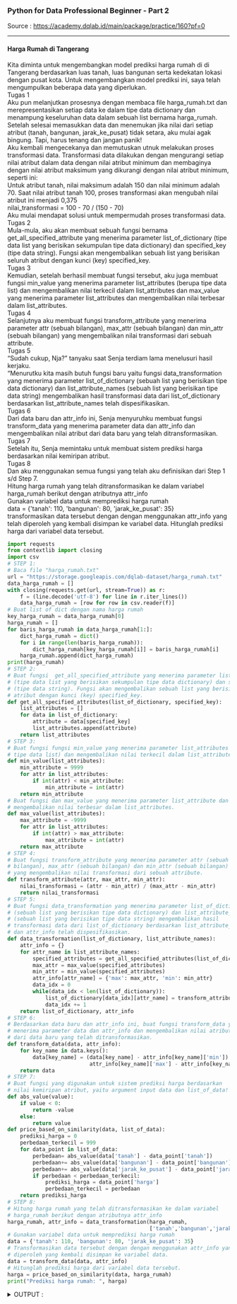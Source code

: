 ### Python for Data Professional Beginner - Part 2
Source : https://academy.dqlab.id/main/package/practice/160?pf=0

----

#### Harga Rumah di Tangerang
Kita diminta untuk mengembangkan model prediksi harga rumah di di Tangerang berdasarkan luas tanah, luas bangunan serta kedekatan lokasi dengan pusat kota. Untuk mengembangkan model prediksi ini, saya telah mengumpulkan beberapa data yang diperlukan.
</br>
Tugas 1</br>
Aku pun melanjutkan prosesnya dengan membaca file harga_rumah.txt dan merepresentasikan setiap data ke dalam tipe data dictionary dan menampung keseluruhan data dalam sebuah list bernama harga_rumah.
</br>
Setelah selesai memasukkan data dan menemukan jika nilai dari setiap atribut (tanah, bangunan, jarak_ke_pusat) tidak setara, aku mulai agak bingung. Tapi, harus tenang dan jangan panik!
</br>
Aku kembali mengecekanya dan memutuskan utnuk melakukan proses transformasi data. Transformasi data dilakukan dengan mengurangi setiap nilai atribut dalam data dengan nilai atribut minimum dan membaginya dengan nilai atribut maksimum yang dikurangi dengan nilai atribut minimum, seperti ini:
</br>
Untuk atribut tanah, nilai maksimum adalah 150 dan nilai minimum adalah 70.
Saat nilai atribut tanah 100, proses transformasi akan mengubah nilai atribut ini menjadi 0,375</br>
nilai_transformasi = 100 - 70 / (150 - 70)</br>
Aku mulai mendapat solusi untuk mempermudah proses transformasi data.
</br>
Tugas 2</br>
Mula-mula,  aku akan membuat sebuah fungsi bernama get_all_specified_attribute yang menerima parameter list_of_dictionary (tipe data list yang berisikan sekumpulan tipe data dictionary) dan specified_key (tipe data string). Fungsi akan mengembalikan sebuah list yang berisikan seluruh atribut dengan kunci (key) specified_key.
</br>
Tugas 3</br>
Kemudian, setelah berhasil membuat fungsi  tersebut, aku juga membuat fungsi min_value yang menerima parameter list_attributes (berupa tipe data list) dan mengembalikan nilai terkecil dalam list_attributes dan max_value yang menerima parameter list_attributes dan mengembalikan nilai terbesar dalam list_attributes.
</br>
Tugas 4</br>
Selanjutnya aku membuat fungsi transform_attribute yang menerima parameter attr (sebuah bilangan), max_attr (sebuah bilangan) dan min_attr (sebuah bilangan) yang mengembalikan nilai transformasi dari sebuah attribute.
</br>
Tugas 5</br>
“Sudah cukup, Nja?” tanyaku saat Senja terdiam lama menelusuri hasil kerjaku.
</br>
“Menurutku kita masih butuh fungsi baru yaitu fungsi data_transformation yang menerima parameter list_of_dictionary (sebuah list yang berisikan tipe data dictionary) dan list_attribute_names (sebuah list yang berisikan tipe data string) mengembalikan hasil transformasi data dari list_of_dictionary berdasarkan list_attribute_names telah dispesifikasikan.
</br>
Tugas 6</br>
Dari data baru dan attr_info ini, Senja menyuruhku membuat fungsi transform_data yang menerima parameter data dan attr_info dan mengembalikan nilai atribut dari data baru yang telah ditransformasikan.
</br>
Tugas 7</br>
Setelah itu, Senja memintaku untuk membuat sistem prediksi harga berdasarkan nilai kemiripan atribut.
</br>
Tugas 8</br>
Dan aku menggunakan semua fungsi yang telah aku definisikan dari Step 1 s/d Step 7.
</br>
Hitung harga rumah yang telah ditransformasikan ke dalam variabel harga_rumah berikut dengan atributnya attr_info</br>
Gunakan variabel data untuk memprediksi harga rumah</br>
data = {'tanah': 110, 'bangunan': 80, 'jarak_ke_pusat': 35}</br>
transformasikan data tersebut dengan dengan menggunakan attr_info yang telah diperoleh yang kembali disimpan ke variabel data.
Hitunglah prediksi harga dari variabel data tersebut. 

```python
import requests
from contextlib import closing
import csv
# STEP 1: 
# Baca file "harga_rumah.txt"
url = "https://storage.googleapis.com/dqlab-dataset/harga_rumah.txt"
data_harga_rumah = []
with closing(requests.get(url, stream=True)) as r:
    f = (line.decode('utf-8') for line in r.iter_lines())
    data_harga_rumah = [row for row in csv.reader(f)]
# Buat list of dict dengan nama harga rumah
key_harga_rumah = data_harga_rumah[0]
harga_rumah = []
for baris_harga_rumah in data_harga_rumah[1:]:
	dict_harga_rumah = dict()
	for i in range(len(baris_harga_rumah)):
		dict_harga_rumah[key_harga_rumah[i]] = baris_harga_rumah[i]
	harga_rumah.append(dict_harga_rumah)
print(harga_rumah)
# STEP 2:
# Buat fungsi  get_all_specified_attribute yang menerima parameter list_of_dictionary 
# (tipe data list yang berisikan sekumpulan tipe data dictionary) dan specified_key 
# (tipe data string). Fungsi akan mengembalikan sebuah list yang berisikan seluruh 
# atribut dengan kunci (key) specified_key. 
def get_all_specified_attributes(list_of_dictionary, specified_key):
	list_attributes = []
	for data in list_of_dictionary:
		attribute = data[specified_key]
		list_attributes.append(attribute)
	return list_attributes
# STEP 3: 
# Buat fungsi fungsi min_value yang menerima parameter list_attributes (berupa 
# tipe data list) dan mengembalikan nilai terkecil dalam list_attributes 
def min_value(list_attributes):
	min_attribute = 9999
	for attr in list_attributes:
		if int(attr) < min_attribute:
			min_attribute = int(attr)
	return min_attribute
# Buat fungsi dan max_value yang menerima parameter list_attribute dan 
# mengembalikan nilai terbesar dalam list_attributes.	
def max_value(list_attributes):
	max_attribute = -9999
	for attr in list_attributes:
		if int(attr) > max_attribute:
			max_attribute = int(attr)
	return max_attribute
# STEP 4: 
# Buat fungsi transform_attribute yang menerima parameter attr (sebuah 
# bilangan), max_attr (sebuah bilangan) dan min_attr (sebuah bilangan) 
# yang mengembalikan nilai transformasi dari sebuah attribute.
def transform_attribute(attr, max_attr, min_attr):
	nilai_transformasi = (attr - min_attr) / (max_attr - min_attr)
	return nilai_transformasi
# STEP 5:
# Buat fungsi data_transformation yang menerima parameter list_of_dictionary 
# (sebuah list yang berisikan tipe data dictionary) dan list_attribute_names 
# (sebuah list yang berisikan tipe data string) mengembalikan hasil 
# transformasi data dari list_of_dictionary berdasarkan list_attribute_names 
# dan attr_info telah dispesifikasikan.
def data_transformation(list_of_dictionary, list_attribute_names):
	attr_info = {}
	for attr_name in list_attribute_names:
		specified_attributes = get_all_specified_attributes(list_of_dictionary, attr_name)
		max_attr = max_value(specified_attributes)
		min_attr = min_value(specified_attributes)
		attr_info[attr_name] = {'max': max_attr, 'min': min_attr}
		data_idx = 0
		while(data_idx < len(list_of_dictionary)):
			list_of_dictionary[data_idx][attr_name] = transform_attribute(int(list_of_dictionary[data_idx][attr_name]), max_attr, min_attr)
			data_idx += 1
	return list_of_dictionary, attr_info
# STEP 6:
# Berdasarkan data baru dan attr_info ini, buat fungsi transform_data yang
# menerima parameter data dan attr_info dan mengembalikan nilai atribut 
# dari data baru yang telah ditransformasikan.
def transform_data(data, attr_info):
	for key_name in data.keys():
		data[key_name] = (data[key_name] - attr_info[key_name]['min']) / (
		                  attr_info[key_name]['max'] - attr_info[key_name]['min'])
	return data
# STEP 7:
# Buat fungsi yang digunakan untuk sistem prediksi harga berdasarkan 
# nilai kemiripan atribut, yaitu argument input data dan list_of_data!
def abs_value(value):
	if value < 0:
		return -value
	else:
		return value
def price_based_on_similarity(data, list_of_data):
	prediksi_harga = 0
	perbedaan_terkecil = 999
	for data_point in list_of_data:
		perbedaan= abs_value(data['tanah'] - data_point['tanah'])
		perbedaan+= abs_value(data['bangunan'] - data_point['bangunan'])
		perbedaan+= abs_value(data['jarak_ke_pusat'] - data_point['jarak_ke_pusat'])
		if perbedaan < perbedaan_terkecil:
			prediksi_harga = data_point['harga']
			perbedaan_terkecil = perbedaan
	return prediksi_harga
# STEP 8:
# Hitung harga rumah yang telah ditransformasikan ke dalam variabel 
# harga_rumah berikut dengan atributnya attr_info
harga_rumah, attr_info = data_transformation(harga_rumah,
                                             ['tanah','bangunan','jarak_ke_pusat'])
# Gunakan variabel data untuk memprediksi harga rumah
data = {'tanah': 110, 'bangunan': 80, 'jarak_ke_pusat': 35}
# Transformasikan data tersebut dengan dengan menggunakan attr_info yang telah 
# diperoleh yang kembali disimpan ke variabel data.
data = transform_data(data, attr_info)
# Hitunglah prediksi harga dari variabel data tersebut.
harga = price_based_on_similarity(data, harga_rumah)
print("Prediksi harga rumah: ", harga)
```

<details>
<summary markdown="span">OUTPUT :</summary>

Prediksi harga rumah:  1200

</details>

